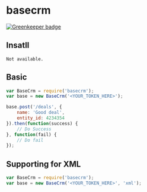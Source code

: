 basecrm
=======

[![Greenkeeper badge](https://badges.greenkeeper.io/kahwee/basecrm.svg)](https://greenkeeper.io/)

## Insatll

```
Not available.

```

## Basic


```javascript
var BaseCrm = require('basecrm');
var base = new BaseCrm('<YOUR_TOKEN_HERE>');

base.post('/deals', {
	name: 'Good deal',
	entity_id: 4234354
}).then(function(success) {
	// Do Success
}, function(fail) {
	// Do fail
});

```
## Supporting for XML

```javascript
var BaseCrm = require('basecrm');
var base = new BaseCrm('<YOUR_TOKEN_HERE>', 'xml');
```

